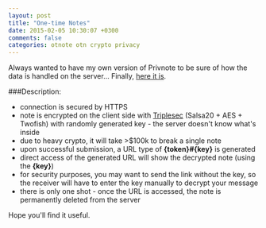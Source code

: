 ```yaml
---
layout: post
title: "One-time Notes"
date: 2015-02-05 10:30:07 +0300
comments: false
categories: otnote otn crypto privacy
---
```

Always wanted to have my own version of Privnote to be sure of how the data is handled on the server... Finally, <a href="https://aan.sh/otnote">here it is</a>.

###Description:

- connection is secured by HTTPS
- note is encrypted on the client side with <a href="https://keybase.io/triplesec/">Triplesec</a> (Salsa20 + AES + Twofish) with randomly generated key - the server doesn't know what's inside
- due to heavy crypto, it will take >$100k to break a single note
- upon successful submission, a URL type of **{token}#{key}** is generated
- direct access of the generated URL will show the decrypted note (using the **{key}**)
- for security purposes, you may want to send the link without the key, so the receiver will have to enter the key manually to decrypt your message
- there is only one shot - once the URL is accessed, the note is permanently deleted from the server

Hope you'll find it useful.
